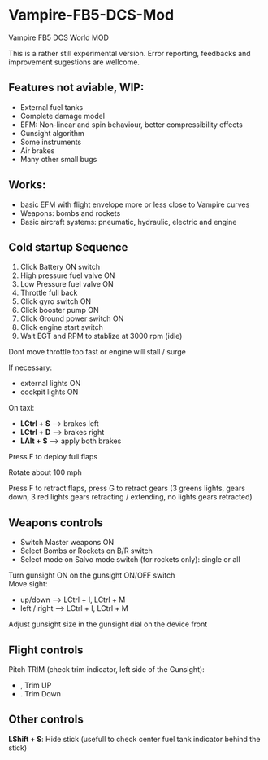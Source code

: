 # Vampire-FB5-DCS-Mod
Vampire FB5 DCS World MOD

This is a rather still experimental version. Error reporting, feedbacks and improvement sugestions are wellcome.

## Features not aviable, WIP:

* External fuel tanks
* Complete damage model
* EFM: Non-linear and spin behaviour, better compressibility effects
* Gunsight algorithm
* Some instruments
* Air brakes
* Many other small bugs

## Works:
* basic EFM with flight envelope more or less close to Vampire curves
* Weapons: bombs and rockets
* Basic aircraft systems: pneumatic, hydraulic, electric and engine

## Cold startup Sequence

1. Click Battery ON switch
2. High pressure fuel valve ON
3. Low Pressure fuel valve ON
4. Throttle full back
5. Click gyro switch ON
6. Click booster pump ON
7. Click Ground power switch ON
8. Click engine start switch
9. Wait EGT and RPM to stablize at 3000 rpm (idle)

Dont move throttle too fast or engine will stall /  surge

If necessary: <br>
* external lights ON
* cockpit lights ON

On taxi: <br>
* <b>LCtrl + S</b> --> brakes left
* <b>LCtrl + D</b> --> brakes right
* <b>LAlt +  S</b> --> apply both brakes

Press F to deploy full flaps

Rotate about 100 mph

Press F to retract flaps, press G to retract gears (3 greens lights, gears down, 3 red lights gears retracting / extending, no lights gears retracted)

## Weapons controls

* Switch Master weapons ON
* Select Bombs or Rockets on B/R switch
* Select mode on Salvo mode switch (for rockets only): single or all

Turn gunsight ON on the gunsight ON/OFF switch<br>
Move sight:<br> 
* up/down --> LCtrl + I, LCtrl + M
* left / right --> LCtrl + I, LCtrl + M

Adjust gunsight size in the gunsight dial on the device front

## Flight controls

Pitch TRIM (check trim indicator, left side of the Gunsight):  
* , Trim UP
* . Trim Down

## Other controls

<b>LShift + S</b>: Hide stick (usefull to check center fuel tank indicator behind the stick)


